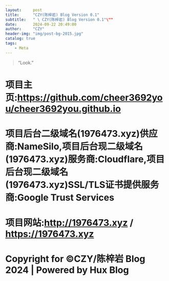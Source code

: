 ```yaml
---
layout:     post
title:      "CZY(陈梓岩) Blog Version 0.1"
subtitle:   " \ CZY(陈梓岩) Blog Version 0.1"\""
date:       2024-09-22 20:49:00
author:     "CZY"
header-img: "img/post-bg-2015.jpg"
catalog: true
tags:
    - Meta
---
```


> “Look.”


# 项目主页:https://github.com/cheer3692you/cheer3692you.github.io

# 项目后台二级域名(1976473.xyz)供应商:NameSilo,项目后台现二级域名(1976473.xyz)服务商:Cloudflare,项目后台现二级域名(1976473.xyz)SSL/TLS证书提供服务商:Google Trust Services

# 项目网站:http://1976473.xyz / https://1976473.xyz

# Copyright for ©CZY/陈梓岩 Blog 2024 | Powered by Hux Blog
